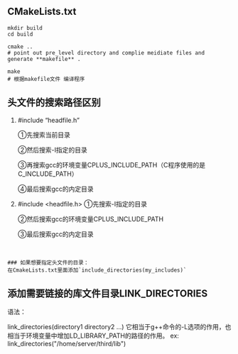 ## CMakeLists.txt 
```
mkdir build 
cd build

cmake ..
# point out pre_level directory and complie meidiate files and generate **makefile** .

make 
# 根据makefile文件 编译程序
```


## 头文件的搜索路径区别


1. #include “headfile.h”

    ①先搜索当前目录

    ②然后搜索-I指定的目录

    ③再搜索gcc的环境变量CPLUS_INCLUDE_PATH（C程序使用的是C_INCLUDE_PATH）

    ④最后搜索gcc的内定目录




1. #include \<headfile.h>
    ①先搜索-I指定的目录

    ②然后搜索gcc的环境变量CPLUS_INCLUDE_PATH

    ③最后搜索gcc的内定目录 
  <br>  
    
    ### 如果想要指定头文件的目录：
    在CmakeLists.txt里面添加`include_directories(my_includes)` 
    
    
    
  
  
## 添加需要链接的库文件目录LINK_DIRECTORIES

语法：

link_directories(directory1 directory2 ...)
它相当于g++命令的-L选项的作用，也相当于环境变量中增加LD_LIBRARY_PATH的路径的作用。
ex: link_directories("/home/server/third/lib") 





<br><br>




